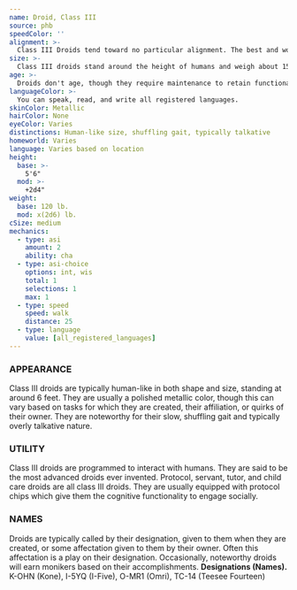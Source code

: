 ```yaml
---
name: Droid, Class III
source: phb
speedColor: ''
alignment: >-
  Class III Droids tend toward no particular alignment. The best and worst are found among them.
size: >-
  Class III droids stand around the height of humans and weigh about 150 lbs. Regardless of your position in that range, your size is Medium.
age: >-
  Droids don't age, though they require maintenance to retain functionality.
languageColor: >-
  You can speak, read, and write all registered languages.
skinColor: Metallic
hairColor: None
eyeColor: Varies
distinctions: Human-like size, shuffling gait, typically talkative
homeworld: Varies
language: Varies based on location
height:
  base: >-
    5'6"
  mod: >-
    +2d4"
weight:
  base: 120 lb.
  mod: x(2d6) lb.
cSize: medium
mechanics:
  - type: asi
    amount: 2
    ability: cha
  - type: asi-choice
    options: int, wis
    total: 1
    selections: 1
    max: 1
  - type: speed
    speed: walk
    distance: 25
  - type: language
    value: [all_registered_languages]
---
```


### APPEARANCE
Class III droids are typically human-like in both shape and size, standing at around 6 feet. They are usually a polished metallic color, though this can vary based on tasks for which they are created, their affiliation, or quirks of their owner. They are noteworthy for their slow, shuffling gait and typically overly talkative nature.

### UTILITY
Class III droids are programmed to interact with humans. They are said to be the most advanced droids ever invented. Protocol, servant, tutor, and child care droids are all class III droids. They are usually equipped with protocol chips which give them the cognitive functionality to engage socially.

### NAMES
Droids are typically called by their designation, given to them when they are created, or some affectation given to them by their owner. Often this affectation is a play on their designation. Occasionally, noteworthy droids will earn monikers based on their accomplishments.
__Designations (Names).__ K-OHN (Kone), I-5YQ (I-Five), O-MR1 (Omri), TC-14 (Teesee Fourteen)